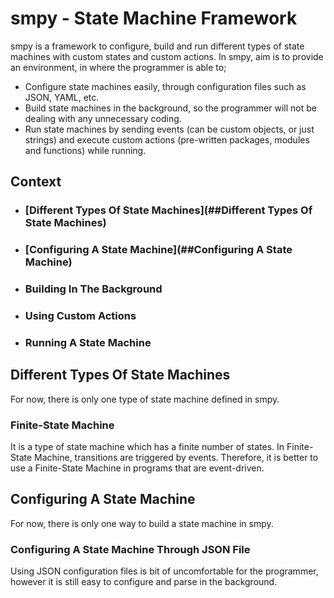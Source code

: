 # smpy - State Machine Framework
smpy is a framework to configure, build and run different types of state machines with custom states and custom actions. In smpy, aim is to provide an environment, in where the programmer is able to;

- Configure state machines easily, through configuration files such as JSON, YAML, etc.
- Build state machines in the background, so the programmer will not be dealing with any unnecessary coding.
- Run state machines by sending events (can be custom objects, or just strings) and execute custom actions (pre-written packages, modules and functions) while running.

## Context
- ### [Different Types Of State Machines](##Different Types Of State Machines)
- ### [Configuring A State Machine](##Configuring A State Machine)
- ### Building In The Background
- ### Using Custom Actions
- ### Running A State Machine 

## Different Types Of State Machines
For now, there is only one type of state machine defined in smpy.

### Finite-State Machine
It is a type of state machine which has a finite number of states. In Finite-State Machine, transitions are triggered by events. Therefore, it is better to use a Finite-State Machine in programs that are event-driven.


## Configuring A State Machine
For now, there is only one way to build a state machine in smpy.

### Configuring A State Machine Through JSON File
Using JSON configuration files is bit of uncomfortable for the programmer, however it is still easy to configure and parse in the background.


